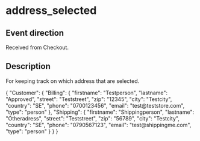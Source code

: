 # address_selected

<include from="Snippets-CheckoutAPI.md" element-id="snippet-header" />

## Event direction
Received from Checkout.

## Description

For keeping track on which address that are selected.

<code-block lang="json">
{
    "Customer": {
        "Billing": {
            "firstname": "Testperson",
            "lastname": "Approved",
            "street": "Teststreet",
            "zip": "12345",
            "city": "Testcity",
            "country": "SE",
            "phone": "0700123456",
            "email": "test@teststore.com",
            "type": "person"
        },
        "Shipping": {
            "firstname": "Shippingperson",
            "lastname": "Otheradress",
            "street": "Teststreet",
            "zip": "56789",
            "city": "Testcity",
            "country": "SE",
            "phone": "0790567123",
            "email": "test@shippingme.com",
            "type": "person"
        }
    }
}
</code-block>